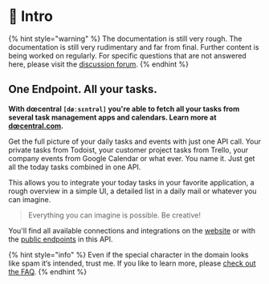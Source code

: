 # 👋 Intro

{% hint style="warning" %}
The documentation is still very rough. The documentation is still very rudimentary and far from final. Further content is being worked on regularly. For specific questions that are not answered here, please visit the [discussion forum](https://github.com/Doecentral/DOC/discussions).
{% endhint %}

## One Endpoint. All your tasks.

**With dœcentral `[døːsɛntrəl]` you're able to fetch all your tasks from several task management apps and calendars. Learn more at **[**dœcentral.com**](https://www.xn--dcentral-ktb.com)**.**

Get the full picture of your daily tasks and events with just one API call. Your private tasks from Todoist, your customer project tasks from Trello, your company events from Google Calendar or what ever. You name it. Just get all the today tasks combined in one API.

This allows you to integrate your today tasks in your favorite application, a rough overview in a simple UI, a detailed list in a daily mail or whatever you can imagine.

> Everything you can imagine is possible. Be creative!

You'll find all available connections and integrations on the [website](https://www.xn--dcentral-ktb.com) or with the [public endpoints](broken-reference) in this API.&#x20;

{% hint style="info" %}
Even if the special character in the domain looks like spam it‘s intended, trust me. If you like to learn more, please [check out the FAQ](faq.md).
{% endhint %}

